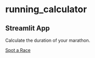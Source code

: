 # running_calculator

## Streamlit App

Calculate the duration of your marathon.

[Spot a Race](https://www.spotarace.gr)